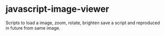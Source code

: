 # javascript-image-viewer
Scripts to load a image, zoom, rotate, brighten save a script and reproduced in future from same image.

